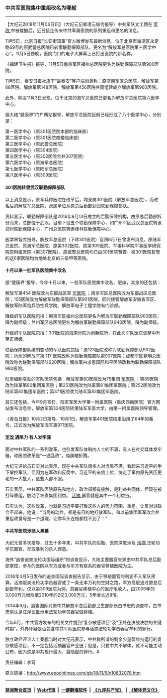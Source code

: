### 中共军医院集中重组改名为哪般
------------------------

<p>
 【大纪元2018年11月06日讯】（大纪元记者凌云综合报导）中共军队文工团在
 <a href="http://www.epochtimes.com/gb/tag/%E5%86%9B%E6%94%B9.html">
  军改
 </a>
 中被裁撤后，近日接连传来中共军属医院的系列重组和更名的消息。
</p>
<p>
 11月5日，北京日报“长安街知事”官方微博发布最新消息，位于北京市海淀区永定路69号的原武警总医院已转隶联勤保障部队，更名为“解放军总医院第三医学中心”。11月5日傍晚，医院门口的电子大屏幕上已打出医院的新名称。
</p>
<p>
 《福建卫生报》报导，11月5日南京军区福州总医院更名为联勤保障部队第900医院。
</p>
<p>
 11月5日，泰安日报社旗下“最泰安”客户端消息称：原济南军区总医院、解放军第88医院、解放军第148医院、解放军第456医院共同组建成立解放军第960医院。
 <span class="Apple-converted-space">
 </span>
</p>
<p>
 此外，网友11月3日发现，位于北京的海军总医院已更名为解放军总医院第六医学中心。
 <span class="Apple-converted-space">
 </span>
</p>
<p>
 据大陆“健康界”门户网站报导，解放军总医院目前已经形成了八个医学中心，分别是：
</p>
<p>
 第一医学中心（原301医院院本部的临床部）
 <br/>
 第二医学中心（原301医院南楼临床部）
 <br/>
 第三医学中心（原武警总医院）
 <br/>
 第四医学中心（原304医院）
 <br/>
 第五医学中心（原302医院合并307医院）
 <br/>
 第六医学中心（原海军总医院）
 <br/>
 第七医学中心（原陆军总医院）
 <br/>
 第八医学中心（原309医院）
</p>
<h4>
 <b>
  301医院转隶武汉联勤保障部队
 </b>
</h4>
<p>
 以上消息显示，原军兵种医院在改革后，均隶属301医院（解放军总医院），而改名后的解放军总医院，隶属单位从原总后勤部划归联勤保障部队。
</p>
<p>
 资料显示，联勤保障部队是2016年9月13日成立的后勤保障机构，由原总后勤部拆分而来，总部位于武汉。目前下设五个联勤保障中心，如广州军区武汉总医院转隶郑州联勤保障中心，广州总医院转隶桂林联勤保障中心。
</p>
<p>
 医学界智库报导，解放军总医院（下称301医院）官网8月7日曾发布消息，原陆军总医院、原海军总医院、原第302医院、原第309医院、军事科学院军事医学研究院原附属医院（第307医院）、原武警总医院均已由301医院暂管。被301医院暂管的这6家医院均为地处北京的三级甲等医院。
</p>
<h4>
 十月以来一批军队医院集中改名
</h4>
<p>
 据“健康界”报导，今年十月以来，一批军队医院集中改名、更编，其余的还包括：
</p>
<p>
 解放军第454 医院改为东部战区空
 <a href="http://www.epochtimes.com/gb/tag/%E5%86%9B%E5%8C%BB%E9%99%A2.html">
  军医院
 </a>
 ；南京军区总医院改为东部战区总医院；105医院改为解放军联勤保障部队第901医院，同时接管解放军安徽省军区、解放军陆军炮兵防空兵学院、解放军电子工程学院有门诊部。
</p>
<p>
 降级的军队医院包括：南京军区福州总医院更名为解放军联勤保障部队900医院，降为副师级；兰州军区总医院更名为解放军联勤保障部队940医院，降为副师级。
</p>
<p>
 升级的军队医院包括：301医院的海南分院为创新院所，在此次军队医院调整中升至正师级。
</p>
<p>
 联勤保障部队编制变动的军队医院包括：原123医院改称为联勤保障部队902医院；杭州的解放军第 117 医院改称为联勤保障部队第907医院；成都军区昆明总医院改称为联勤保障部队920医院；解放军白求恩国际和平医院改称为联勤保障部队980医院。
</p>
<p>
 陆军编制变动的军队医院包括：解放军第60医院改为75集团
 <a href="http://www.epochtimes.com/gb/tag/%E5%86%9B%E5%8C%BB%E9%99%A2.html">
  军医院
 </a>
 ；第89医院改为陆军第80集团军医院；第251医院改为陆军第81集团军医院；第252医院改为陆军第82集团军医院；第371医院改为陆军第83集团军医院。
</p>
<p>
 其它还包括，今年9月19日，陆军军医大学第一附属医院（重庆西南医院）官方网站发布消息称，解放军第324医院转隶陆军军医大学，由第一附属医院领导管理。
</p>
<p>
 《青岛日报》10月2日报导，10月1日，解放军第401医院结束沿用了64年的番号，正式改为解放军海军第971医院。
</p>
<h4>
 <a href="http://www.epochtimes.com/gb/tag/%E5%86%9B%E6%94%B9.html">
  军改
 </a>
 遇阻力 有人发牢骚
</h4>
<p>
 面对中共军队的一系列改革，也引发军队体制内人士的不满，有人在社交媒体发牢骚，称医院改革是“一通乱改”，纯属瞎折腾。
 <span class="Apple-converted-space">
 </span>
</p>
<p>
 大纪元评论员石实对此表示，现在中共军队很多人对当局不满，看起来习近平的手下掌控军队，但因为在军改和反腐中，习近平的亲信上位，挤走了军内原先资历更老的一大批人，这些人都不服。
</p>
<p>
 石实表示，中共军队医院原先和地方、政治部都有接触，是利益共同体，但现在被打碎重组，触动了权贵集团利益。
 <a href="http://www.epochtimes.com/gb/tag/%E6%B4%BB%E6%91%98.html">
  活摘
 </a>
 器官就是其中一个利益链。
</p>
<p>
 石实认为，这些改革，也就是习近平要打散这些人的势力范围、重组，让反对派联合不起来。他说：“当局的动作，都是有目的地打散军队。和以前集团军军改合并重组改番号是一个道理，让你军头连根都找不到了！”
</p>
<h4>
 中共军医院涉骇人黑幕
</h4>
<p>
 大纪元曾多次报导，过去十多年来，中共军队的后勤、医院深度涉及
 <a href="http://www.epochtimes.com/gb/tag/%E6%B4%BB%E6%91%98.html">
  活摘
 </a>
 法轮功学员器官，牟取暴利的杀人罪恶。
</p>
<p>
 海外“追查迫害法轮功国际组织”的调查显示，大陆主要器官来源由中共军队总后勤部掌控，参与的医院以军方或者与军方有联系的器官移植医院为主。
</p>
<p>
 2016年4月5日发布的追查国际调查报告显示，由于移植器官的利润不入军队预算，活摘贩卖法轮功学员器官成了一条无本万利的生财之路，军方高层通过原总后勤部牟利。仅以第309医院为例，其器官移植中心的医疗毛收入，由2006年的3,000万元增涨至2010年的2亿3,000万元，5年增长近8倍。
</p>
<p>
 2014年9月，追查国际对原中共解放军总后勤部卫生部部长白书忠的调查中，白书忠供认是江泽民批示用法轮功学员器官做移植。
 <span class="Apple-converted-space">
 </span>
</p>
<p>
 今年6月，中共官方发布的相关文件提到“复杂敏感项目”及“正处在决战决胜的关键时期”。外界怀疑是否包含中共军队医院参与活摘法轮功学员器官牟利的罪行。
</p>
<p>
 独立政经评论人士秦鹏当时对大纪元表示，中共称所谓的剩余少量暂维持运行的复杂敏感项目，不一定包括活摘器官产业链；但是，只要中共不解体，就不可能主动公布。因为这是中共现行最大、最隐密的罪行。#
</p>
<p>
 责任编辑：李穹
</p>

原文链接：http://www.epochtimes.com/gb/18/11/5/n10832078.htm


------------------------
#### [禁闻聚合首页](https://github.com/gfw-breaker/banned-news/blob/master/README.md) &nbsp;|&nbsp; [Web代理](https://github.com/gfw-breaker/open-proxy/blob/master/README.md) &nbsp;|&nbsp; [一键翻墙软件](https://github.com/gfw-breaker/nogfw/blob/master/README.md) &nbsp;|&nbsp; [《九评共产党》](https://github.com/gfw-breaker/9ping.md/blob/master/README.md#九评之一评共产党是什么) &nbsp;|&nbsp; [《解体党文化》](https://github.com/gfw-breaker/jtdwh.md/blob/master/README.md#绪论)
